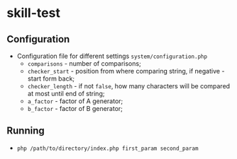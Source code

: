 # skill-test

## Configuration

* Configuration file for different settings `system/configuration.php`
  * `comparisons`		- number of comparisons;
  * `checker_start`	- position from where comparing string, if negative - start form back;
  * `checker_length`	- if not `false`, how many characters will be compared at most until end of string;
  * `a_factor`		- factor of A generator;
  * `b_factor`		- factor of B generator;
    
## Running

* `php /path/to/directory/index.php first_param second_param`
